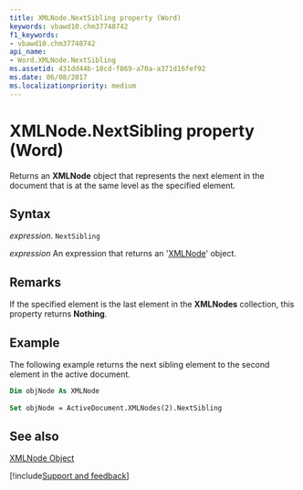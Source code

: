 ```yaml
---
title: XMLNode.NextSibling property (Word)
keywords: vbawd10.chm37748742
f1_keywords:
- vbawd10.chm37748742
api_name:
- Word.XMLNode.NextSibling
ms.assetid: 431dd44b-10cd-f869-a70a-a371d16fef92
ms.date: 06/08/2017
ms.localizationpriority: medium
---
```



# XMLNode.NextSibling property (Word)

Returns an **XMLNode** object that represents the next element in the document that is at the same level as the specified element.


## Syntax

_expression_. `NextSibling`

 _expression_ An expression that returns an '[XMLNode](Word.XMLNode.md)' object.


## Remarks

If the specified element is the last element in the **XMLNodes** collection, this property returns **Nothing**.


## Example

The following example returns the next sibling element to the second element in the active document.


```vb
Dim objNode As XMLNode 
 
Set objNode = ActiveDocument.XMLNodes(2).NextSibling
```


## See also


[XMLNode Object](Word.XMLNode.md)

[!include[Support and feedback](~/includes/feedback-boilerplate.md)]